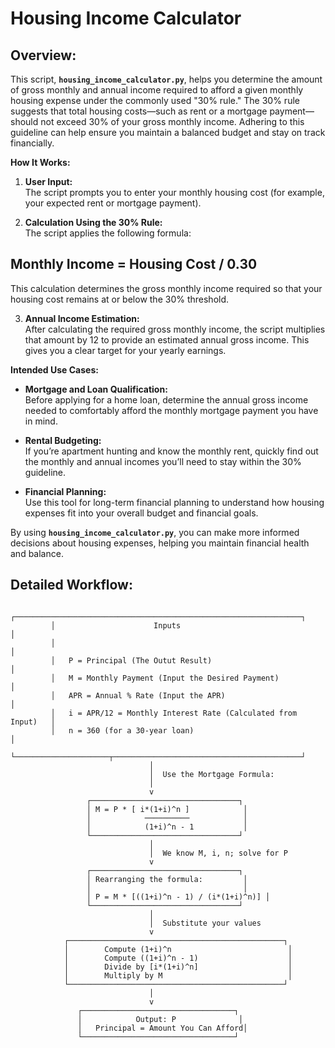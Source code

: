 # Housing Income Calculator

## **Overview:**  
This script, **`housing_income_calculator.py`**, helps you determine the amount of gross monthly and annual income required to afford a given monthly housing expense under the commonly used "30% rule." The 30% rule suggests that total housing costs—such as rent or a mortgage payment—should not exceed 30% of your gross monthly income. Adhering to this guideline can help ensure you maintain a balanced budget and stay on track financially.

**How It Works:**  
1. **User Input:**  
   The script prompts you to enter your monthly housing cost (for example, your expected rent or mortgage payment).

2. **Calculation Using the 30% Rule:**  
   The script applies the following formula:

## Monthly Income = Housing Cost / 0.30

This calculation determines the gross monthly income required so that your housing cost remains at or below the 30% threshold.

3. **Annual Income Estimation:**  
After calculating the required gross monthly income, the script multiplies that amount by 12 to provide an estimated annual gross income. This gives you a clear target for your yearly earnings.

**Intended Use Cases:**
- **Mortgage and Loan Qualification:**  
Before applying for a home loan, determine the annual gross income needed to comfortably afford the monthly mortgage payment you have in mind.

- **Rental Budgeting:**  
If you’re apartment hunting and know the monthly rent, quickly find out the monthly and annual incomes you’ll need to stay within the 30% guideline.

- **Financial Planning:**  
Use this tool for long-term financial planning to understand how housing expenses fit into your overall budget and financial goals.

By using **`housing_income_calculator.py`**, you can make more informed decisions about housing expenses, helping you maintain financial health and balance.


## **Detailed Workflow:**
```
         ┌────────────────────────────────────────────────────────────────┐
         │                      Inputs                                    │
         │                                                                │
         │   P = Principal (The Outut Result)                             │
         │   M = Monthly Payment (Input the Desired Payment)              │
         │   APR = Annual % Rate (Input the APR)                          │
         │   i = APR/12 = Monthly Interest Rate (Calculated from Input)   │
         │   n = 360 (for a 30-year loan)                                 │
         └─────────────────────┬──────────────────────────────────────────┘
                               │
                               │  Use the Mortgage Formula:
                               │
                               v
                 ┌─────────────────────────────────┐
                 │ M = P * [ i*(1+i)^n ]            │
                 │            ──────────            │
                 │            (1+i)^n - 1           │
                 └─────────────────────────────────┘
                               │
                               │  We know M, i, n; solve for P
                               v
                 ┌─────────────────────────────────┐
                 │ Rearranging the formula:         │
                 │                                  │
                 │ P = M * [((1+i)^n - 1) / (i*(1+i)^n)] │
                 └─────────────────────────────────┘
                               │
                               │  Substitute your values
                               v
            ┌────────────────────────────────────────────────┐
            │        Compute (1+i)^n                          │
            │        Compute ((1+i)^n - 1)                    │
            │        Divide by [i*(1+i)^n]                    │
            │        Multiply by M                            │
            └────────────────────────────────────────────────┘
                               │
                               v
               ┌──────────────────────────────────┐
               │            Output: P              │
               │   Principal = Amount You Can Afford│
               └──────────────────────────────────┘
```
